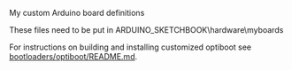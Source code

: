 My custom Arduino board definitions

These files need to be put in ARDUINO_SKETCHBOOK\hardware\myboards

For instructions on building and installing customized optiboot see [bootloaders/optiboot/README.md](bootloaders/optiboot/README.md).